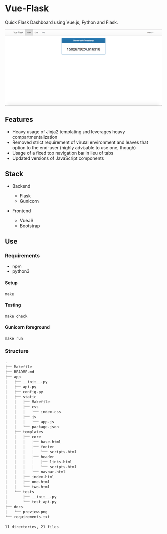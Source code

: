 # Vue-Flask

Quick Flask Dashboard using Vue.js, Python and Flask.

![preview](docs/preview.png)

## Features

* Heavy usage of Jinja2 templating and leverages heavy compartmentalization
* Removed strict requirement of virutal environment and leaves that option to the end-user (highly advisable to use one, though)
* Usage of a fixed top navigation bar in lieu of tabs
* Updated versions of JavaScript components

## Stack

* Backend
    * Flask
    * Gunicorn

* Frontend
    * VueJS
    * Bootstrap

## Use

### Requirements

* npm
* python3

#### Setup

    make
    
#### Testing
    
    make check

#### Gunicorn foreground
        
    make run
    
### Structure
    
	.
	├── Makefile
	├── README.md
	├── app
	│   ├── __init__.py
	│   ├── api.py
	│   ├── config.py
	│   ├── static
	│   │   ├── Makefile
	│   │   ├── css
	│   │   │   └── index.css
	│   │   ├── js
	│   │   │   └── app.js
	│   │   └── package.json
	│   ├── templates
	│   │   ├── core
	│   │   │   ├── base.html
	│   │   │   ├── footer
	│   │   │   │   └── scripts.html
	│   │   │   ├── header
	│   │   │   │   ├── links.html
	│   │   │   │   └── scripts.html
	│   │   │   └── navbar.html
	│   │   ├── index.html
	│   │   ├── one.html
	│   │   └── two.html
	│   └── tests
	│       ├── __init__.py
	│       └── test_api.py
	├── docs
	│   └── preview.png
	└── requirements.txt
	
	11 directories, 21 files
